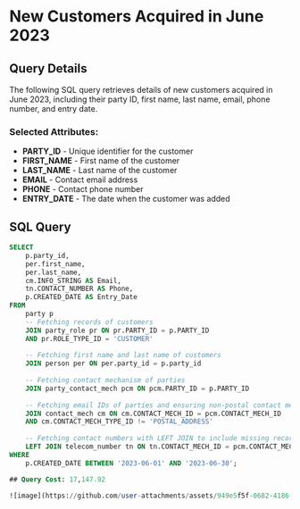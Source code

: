 # New Customers Acquired in June 2023

## Query Details
The following SQL query retrieves details of new customers acquired in June 2023, including their party ID, first name, last name, email, phone number, and entry date.

### Selected Attributes:
- **PARTY_ID** - Unique identifier for the customer
- **FIRST_NAME** - First name of the customer
- **LAST_NAME** - Last name of the customer
- **EMAIL** - Contact email address
- **PHONE** - Contact phone number
- **ENTRY_DATE** - The date when the customer was added

## SQL Query
```sql
SELECT
    p.party_id,
    per.first_name,
    per.last_name,
    cm.INFO_STRING AS Email,
    tn.CONTACT_NUMBER AS Phone,
    p.CREATED_DATE AS Entry_Date
FROM
    party p
    -- Fetching records of customers
    JOIN party_role pr ON pr.PARTY_ID = p.PARTY_ID
    AND pr.ROLE_TYPE_ID = 'CUSTOMER'
    
    -- Fetching first name and last name of customers
    JOIN person per ON per.party_id = p.party_id
    
    -- Fetching contact mechanism of parties
    JOIN party_contact_mech pcm ON pcm.PARTY_ID = p.PARTY_ID
    
    -- Fetching email IDs of parties and ensuring non-postal contact methods
    JOIN contact_mech cm ON cm.CONTACT_MECH_ID = pcm.CONTACT_MECH_ID
    AND cm.CONTACT_MECH_TYPE_ID != 'POSTAL_ADDRESS'
    
    -- Fetching contact numbers with LEFT JOIN to include missing records
    LEFT JOIN telecom_number tn ON tn.CONTACT_MECH_ID = pcm.CONTACT_MECH_ID
WHERE
    p.CREATED_DATE BETWEEN '2023-06-01' AND '2023-06-30';

## Query Cost: 17,147.92

![image](https://github.com/user-attachments/assets/949e5f5f-0682-4186-a87d-3a4ab6310473)


